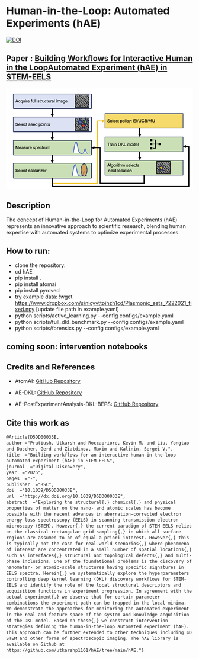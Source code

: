 # Human-in-the-Loop: Automated Experiments (hAE)
[![DOI](https://zenodo.org/badge/777496073.svg)](https://doi.org/10.5281/zenodo.15175786)

## Paper : [Building Workflows for Interactive Human in the LoopAutomated Experiment (hAE) in STEM-EELS](https://pubs.rsc.org/en/content/articlelanding/2025/dd/d5dd00033e)

![Image](assets/AE.jpg)


## Description

The concept of Human-in-the-Loop for Automated Experiments (hAE) represents an innovative approach to scientific research, blending human expertise with automated systems to optimize experimental processes. 

## How to run:
- clone the repository:
- cd hAE
- pip install .
- pip install atomai
- pip install pyroved
- try example data: !wget https://www.dropbox.com/s/nicyvttpihzh1cd/Plasmonic_sets_7222021_fixed.npy [update file path in example.yaml]
- python scripts/active_learning.py --config configs/example.yaml
- python scripts/full_dkl_benchmark.py --config configs/example.yaml
- python scripts/forensics.py --config configs/example.yaml
 
## coming soon: intervention notebooks

## Credits and References


- AtomAI:  [GitHub Repository](https://github.com/pycroscopy/atomai)
  
- AE-DKL:  [GitHub Repository](https://github.com/kevinroccapriore/AE-DKL)
  
- AE-PostExperimentAnalysis-DKL-BEPS:  [GitHub Repository](https://github.com/yongtaoliu/AE-PostExperimentAnalysis-DKL-BEPS)


## Cite this work as
```
@Article{D5DD00033E,
author ="Pratiush, Utkarsh and Roccapriore, Kevin M. and Liu, Yongtao and Duscher, Gerd and Ziatdinov, Maxim and Kalinin, Sergei V.",
title  ="Building workflows for an interactive human-in-the-loop automated experiment (hAE) in STEM-EELS",
journal  ="Digital Discovery",
year  ="2025",
pages  ="-",
publisher  ="RSC",
doi  ="10.1039/D5DD00033E",
url  ="http://dx.doi.org/10.1039/D5DD00033E",
abstract  ="Exploring the structural{,} chemical{,} and physical properties of matter on the nano- and atomic scales has become possible with the recent advances in aberration-corrected electron energy-loss spectroscopy (EELS) in scanning transmission electron microscopy (STEM). However{,} the current paradigm of STEM-EELS relies on the classical rectangular grid sampling{,} in which all surface regions are assumed to be of equal a priori interest. However{,} this is typically not the case for real-world scenarios{,} where phenomena of interest are concentrated in a small number of spatial locations{,} such as interfaces{,} structural and topological defects{,} and multi-phase inclusions. One of the foundational problems is the discovery of nanometer- or atomic-scale structures having specific signatures in EELS spectra. Herein{,} we systematically explore the hyperparameters controlling deep kernel learning (DKL) discovery workflows for STEM-EELS and identify the role of the local structural descriptors and acquisition functions in experiment progression. In agreement with the actual experiment{,} we observe that for certain parameter combinations the experiment path can be trapped in the local minima. We demonstrate the approaches for monitoring the automated experiment in the real and feature space of the system and knowledge acquisition of the DKL model. Based on these{,} we construct intervention strategies defining the human-in-the-loop automated experiment (hAE). This approach can be further extended to other techniques including 4D STEM and other forms of spectroscopic imaging. The hAE library is available on Github at https://github.com/utkarshp1161/hAE/tree/main/hAE."}

```
